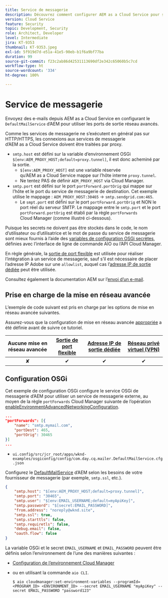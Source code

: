 ```yaml
---
title: Service de messagerie
description: Découvrez comment configurer AEM as a Cloud Service pour se connecter à un service de messagerie à l’aide des ports de sortie.
version: Cloud Service
feature: Security
topic: Development, Security
role: Architect, Developer
level: Intermediate
jira: KT-9353
thumbnail: KT-9353.jpeg
exl-id: 5f919d7d-e51a-41e5-90eb-b1f6a9bf77ba
duration: 99
source-git-commit: f23c2ab86d42531113690df2e342c65060b5c7cd
workflow-type: ht
source-wordcount: '334'
ht-degree: 100%

---
```


# Service de messagerie

Envoyez des e-mails depuis AEM as a Cloud Service en configurant le `DefaultMailService` d’AEM pour utiliser les ports de sortie réseau avancés.

Comme les services de messagerie ne s’exécutent en général pas sur HTTP/HTTPS, les connexions aux services de messagerie d’AEM as a Cloud Service doivent être traitées par proxy.

+ `smtp.host` est défini sur la variable d’environnement OSGi `$[env:AEM_PROXY_HOST;default=proxy.tunnel]`, il est donc acheminé par la sortie.
   + `$[env:AEM_PROXY_HOST]` est une variable réservée qu’AEM as a Cloud Service mappe sur l’hôte interne `proxy.tunnel`.
   + Ne tentez PAS de définir `AEM_PROXY_HOST` via Cloud Manager.
+ `smtp.port` est défini sur le port `portForward.portOrig` qui mappe sur l’hôte et le port du service de messagerie de destination. Cet exemple utilise le mappage : `AEM_PROXY_HOST:30465` → `smtp.sendgrid.com:465`.
   + Le `smpt.port` est défini sur le port `portForward.portOrig` et NON le port réel du serveur SMTP. Le mappage entre le `smtp.port` et le port `portForward.portOrig` est établi par la règle `portForwards` Cloud Manager (comme illustré ci-dessous).

Puisque les secrets ne doivent pas être stockés dans le code, le nom d’utilisateur ou d’utilisatrice et le mot de passe du service de messagerie sont mieux fournis à l’aide des [variables de configuration OSGi secrètes](https://experienceleague.adobe.com/docs/experience-manager-cloud-service/content/implementing/deploying/configuring-osgi.html?lang=fr#secret-configuration-values), définies avec l’interface de ligne de commande AIO ou l’API Cloud Manager.

En règle générale, la [sortie de port flexible](../flexible-port-egress.md) est utilisée pour réaliser l’intégration à un service de messagerie, sauf s’il est nécessaire de placer l’adresse IP Adobe sur une `allowlist`, auquel cas l’[adresse IP de sortie dédiée](../dedicated-egress-ip-address.md) peut être utilisée.

Consultez également la documentation AEM sur l’[envoi d’un e-mail](https://experienceleague.adobe.com/docs/experience-manager-cloud-service/content/implementing/developing/development-guidelines.html?lang=fr#sending-email).

## Prise en charge de la mise en réseau avancée

L’exemple de code suivant est pris en charge par les options de mise en réseau avancée suivantes.

Assurez-vous que la configuration de mise en réseau avancée [appropriée](../advanced-networking.md#advanced-networking) a été définie avant de suivre ce tutoriel.

| Aucune mise en réseau avancée | [Sortie de port flexible](../flexible-port-egress.md) | [Adresse IP de sortie dédiée](../dedicated-egress-ip-address.md) | [Réseau privé virtuel (VPN)](../vpn.md) |
|:-----:|:-----:|:------:|:---------:|
| ✘ | ✔ | ✔ | ✔ |

## Configuration OSGi

Cet exemple de configuration OSGi configure le service OSGi de messagerie d’AEM pour utiliser un service de messagerie externe, au moyen de la règle `portForwards` Cloud Manager suivante de l’opération [enableEnvironmentAdvancedNetworkingConfiguration](https://www.adobe.io/experience-cloud/cloud-manager/reference/api/#operation/enableEnvironmentAdvancedNetworkingConfiguration).

```json
...
"portForwards": [{
    "name": "smtp.mymail.com",
    "portDest": 465,
    "portOrig": 30465
}]
...
```

+ `ui.config/src/jcr_root/apps/wknd-examples/osgiconfig/config/com.day.cq.mailer.DefaultMailService.cfg.json`

Configurez le [DefaultMailService](https://experienceleague.adobe.com/docs/experience-manager-cloud-service/content/implementing/developing/development-guidelines.html?lang=fr#sending-email) d’AEM selon les besoins de votre fournisseur de messagerie (par exemple, `smtp.ssl`, etc.).

```json
{
    "smtp.host": "$[env:AEM_PROXY_HOST;default=proxy.tunnel]",
    "smtp.port": "30465",
    "smtp.user": "$[env:EMAIL_USERNAME;default=myApiKey]",
    "smtp.password": "$[secret:EMAIL_PASSWORD]",
    "from.address": "noreply@wknd.site",
    "smtp.ssl": true,
    "smtp.starttls": false, 
    "smtp.requiretls": false,
    "debug.email": false,
    "oauth.flow": false
}
```

La variable OSGi et le secret `EMAIL_USERNAME` et `EMAIL_PASSWORD` peuvent être définis selon l’environnement de l’une des manières suivantes :

+ [Configuration de l’environnement Cloud Manager](https://experienceleague.adobe.com/docs/experience-manager-cloud-service/content/implementing/using-cloud-manager/environment-variables.html?lang=fr)
+ ou en utilisant la commande `aio CLI`.

  ```shell
  $ aio cloudmanager:set-environment-variables --programId=<PROGRAM_ID> <ENVIRONMENT_ID> --secret EMAIL_USERNAME "myApiKey" --secret EMAIL_PASSWORD "password123"
  ```
